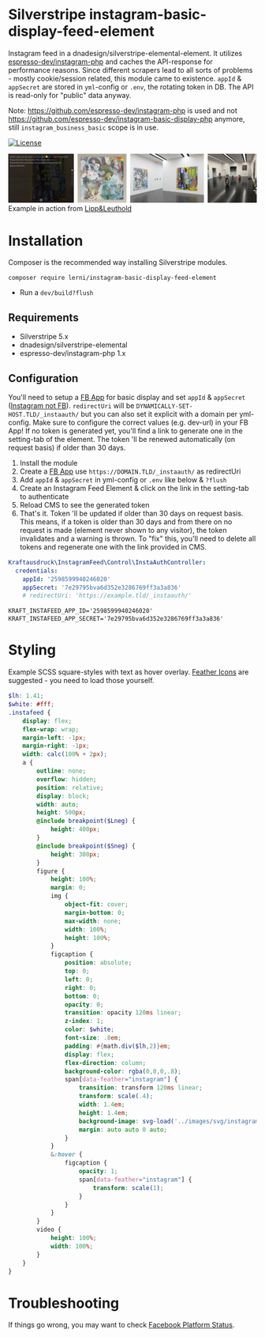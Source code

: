 # Silverstripe instagram-basic-display-feed-element
Instagram feed in a dnadesign/silverstripe-elemental-element. It utilizes [espresso-dev/instagram-php](https://github.com/espresso-dev/instagram-php) and caches the API-response for performance reasons. Since different scrapers lead to all sorts of problems - mostly cookie/session related, this module came to existence. `appId` & `appSecret` are stored in `yml`-config or `.env`, the rotating token in DB. The API is read-only for "public" data anyway.

Note: https://github.com/espresso-dev/instagram-php is used and not https://github.com/espresso-dev/instagram-basic-display-php anymore, still `instagram_business_basic` scope is in use.

[![License](https://img.shields.io/badge/License-BSD%203--Clause-blue.svg)](LICENSE.md)

![Instagram feed module screenshot](docs/images/lippundleuthold.webp)
Example in action from <a href="https://lippundleuthold.ch/info/#instagram" target="_blank">Lipp&Leuthold</a>


# Installation
Composer is the recommended way installing Silverstripe modules.
```
composer require lerni/instagram-basic-display-feed-element
```
* Run a `dev/build?flush`

## Requirements
* Silverstripe 5.x
* dnadesign/silverstripe-elemental
* espresso-dev/instagram-php 1.x

## Configuration
You'll need to setup a [FB App](https://developers.facebook.com/docs/instagram-basic-display-api/getting-started/) for basic display and set `appId` & `appSecret` ([Instagram not FB](https://stackoverflow.com/questions/60258144/invalid-platform-app-error-using-instagram-basic-display-api)). `redirectUri` will be `DYNAMICALLY-SET-HOST.TLD/_instaauth/` but you can also set it explicit with a domain per yml-config. Make sure to configure the correct values (e.g. dev-url) in your FB App! If no token is generated yet, you'll find a link to generate one in the setting-tab of the element. The token 'll be renewed automatically (on request basis) if older than 30 days.

1. Install the module
2. Create a [FB App](https://developers.facebook.com/docs/instagram-basic-display-api/getting-started/) use `https://DOMAIN.TLD/_instaauth/` as redirectUri
3. Add `appId` & `appSecret` in yml-config or `.env` like below & `?flush`
4. Create an Instagram Feed Element & click on the link in the setting-tab to authenticate
5. Reload CMS to see the generated token
6. That's it. Token 'll be updated if older than 30 days on request basis. This means, if a token is older than 30 days and from there on no request is made (element never shown to any visitor), the token invalidates and a warning is thrown. To "fix" this, you'll need to delete all tokens and regenerate one with the link provided in CMS.

```yaml
Kraftausdruck\InstagramFeed\Control\InstaAuthController:
  credentials:
    appId: '2598599940246020'
    appSecret: '7e29795bva6d352e3286769ff3a3a836'
    # redirectUri: 'https://example.tld/_instaauth/'
```
```.env
KRAFT_INSTAFEED_APP_ID='2598599940246020'
KRAFT_INSTAFEED_APP_SECRET='7e29795bva6d352e3286769ff3a3a836'
```

# Styling
Example SCSS square-styles with text as hover overlay. [Feather Icons](https://feathericons.com/) are suggested - you need to load those yourself.
```scss
$lh: 1.41;
$white: #fff;
.instafeed {
	display: flex;
	flex-wrap: wrap;
	margin-left: -1px;
	margin-right: -1px;
	width: calc(100% + 2px);
	a {
		outline: none;
		overflow: hidden;
		position: relative;
		display: block;
		width: auto;
		height: 500px;
		@include breakpoint($Lneg) {
			height: 400px;
		}
		@include breakpoint($Sneg) {
			height: 300px;
		}
		figure {
			height: 100%;
			margin: 0;
			img {
				object-fit: cover;
				margin-bottom: 0;
				max-width: none;
				width: 100%;
				height: 100%;
			}
			figcaption {
				position: absolute;
				top: 0;
				left: 0;
				right: 0;
				bottom: 0;
				opacity: 0;
				transition: opacity 120ms linear;
				z-index: 1;
				color: $white;
				font-size: .8em;
				padding: #{math.div($lh,2)}em;
				display: flex;
				flex-direction: column;
				background-color: rgba(0,0,0,.8);
				span[data-feather="instagram"] {
					transition: transform 120ms linear;
					transform: scale(.4);
					width: 1.4em;
					height: 1.4em;
					background-image: svg-load('../images/svg/instagram.svg', stroke=#{$white});
					margin: auto auto 0 auto;
				}
			}
			&:hover {
				figcaption {
					opacity: 1;
					span[data-feather="instagram"] {
						transform: scale(1);
					}
				}
			}
		}
		video {
			height: 100%;
			width: 100%;
		}
	}
}
```
# Troubleshooting
If things go wrong, you may want to check [Facebook Platform Status](https://metastatus.com/).

